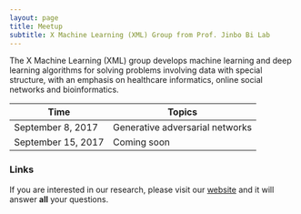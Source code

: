 ```yaml
---
layout: page
title: Meetup
subtitle: X Machine Learning (XML) Group from Prof. Jinbo Bi Lab 
---
```


The X Machine Learning (XML) group develops machine learning and deep learning algorithms for solving problems involving data with special structure, with an emphasis on healthcare informatics, online social networks and bioinformatics. 

| Time  | Topics |
| ------------- | ------------- |
| September 8, 2017  |  Generative adversarial networks |
| September 15, 2017  | Coming soon |



### Links

If you are interested in our research, please visit our [website](http://www.labhealthinfo.uconn.edu/) and it will answer **all** your questions.
